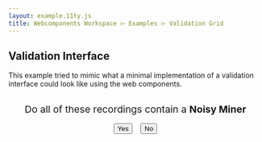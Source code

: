 ```yaml
---
layout: example.11ty.js
title: Webcomponents Workspace ⌲ Examples ⌲ Validation Grid
---
```


## Validation Interface

This example tried to mimic what a minimal implementation of a validation interface could look like using the web components.

<div>
  <div id="validation-grid"></div>

  <div class="action-group">
    <div class="action-group-description">Do all of these recordings contain a
      <span class="classification-text">Noisy Miner</span>
    </div>
    <div class="action-group-buttons">
      <button class="btn btn-lg btn-primary" onclick="nextPage();">Yes</button>
      <button class="btn btn-lg btn-outline-danger" onclick="nextPage();">No</button>
    </div>
  </div>
</div>

<script>
let nextPage;

(() => {
class GridItem {
  constructor(data) {
    Object.assign(this, data);
  }

  Filename;
  FileId;
  Datetime;
  Site;
  Subsite;
  SiteId;
  Offset;
  AudioLink;
  Distance;
}

/** @type {GridItem[]} */
let gridItems = [];

const itemsPerPage = 8;
let page = 0;

function initGridItems() {
  const itemsEndpoint = "/public/grid-items.json";
  fetch(itemsEndpoint)
    .then(async (response) => {
      const responseItems = await response.json()

      gridItems = responseItems.map((data) =>
        new GridItem(data)
      )
    })
    .then(() => {
      createValidationGrid(0)
    });
}

/**
 * @param {Number} page
 */
function createValidationGrid(page) {
  const validationGridElement = document.getElementById("validation-grid");

  const startIndex = page * itemsPerPage;
  const endIndex = startIndex + itemsPerPage;

  const pageItems = gridItems.slice(startIndex, endIndex);

  for (const item of pageItems) {
    const spectrogramElement = Spectrogram(item);
    validationGridElement.appendChild(spectrogramElement);
  }
}

nextPage = () => {
  const validationGridElement = document.getElementById("validation-grid");
  validationGridElement.replaceChildren();

  createValidationGrid(++page);
}

/**
 * @param {typeof GridItem} model
 * @returns {HTMLElement}
 */
function Spectrogram(item) {
  const element = document.createElement("oe-spectrogram");
  element.className = "validation-grid-item";
  element.setAttribute("src", item.AudioLink);

  return element;
}

window.addEventListener("load", () => initGridItems());
})();
</script>

<style>
.validation-grid {
  display: flex;
  flex-wrap: wrap;
}

.validation-grid-item {
  padding: 0.5rem;
}

.action-group-description {
  padding: 1rem;
  font-size: 1.2rem;
  text-align: center;
}

.classification-text {
  font-weight: bold;
}

.action-group-buttons {
  display: flex;
  justify-content: center;
  align-items: center;

  & > button {
    margin-right: 0.5rem;
    margin-left: 0.5rem;
  }
}
</style>
